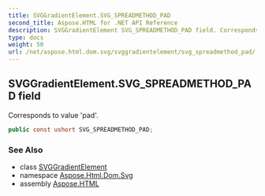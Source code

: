 ```yaml
---
title: SVGGradientElement.SVG_SPREADMETHOD_PAD
second_title: Aspose.HTML for .NET API Reference
description: SVGGradientElement SVG_SPREADMETHOD_PAD field. Corresponds to value pad
type: docs
weight: 50
url: /net/aspose.html.dom.svg/svggradientelement/svg_spreadmethod_pad/
---
```

## SVGGradientElement.SVG_SPREADMETHOD_PAD field

Corresponds to value 'pad'.

```csharp
public const ushort SVG_SPREADMETHOD_PAD;
```

### See Also

* class [SVGGradientElement](../)
* namespace [Aspose.Html.Dom.Svg](../../../aspose.html.dom.svg/)
* assembly [Aspose.HTML](../../../)
